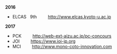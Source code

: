 **2016**
- ELCAS &nbsp; 9th &emsp;&emsp; <http://www.elcas.kyoto-u.ac.jp>

**2017**
- PCK &emsp;&emsp; <http://web-ext-aizu.ac.jp/pc-concours>
- JOI &emsp;&emsp; <https://www.ioi-jp.org>
- MCI &emsp;&emsp; <http://www.mono-coto-innovation.com>
